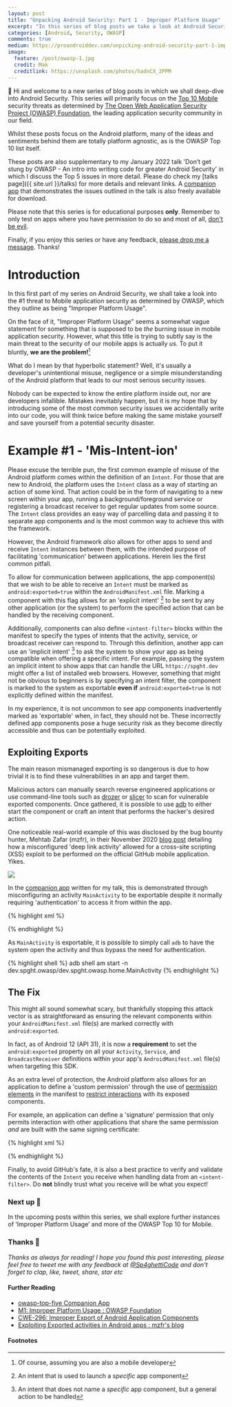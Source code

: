```yaml
---
layout: post
title: "Unpacking Android Security: Part 1 - Improper Platform Usage"
excerpt: "In this series of blog posts we take a look at Android Security in detail through the lens of the OWASP Top #10 threats to Mobile, with the end goal of learning how to write more secure code in our apps.<br><br>In this part we look at the #1 threat 'Improper Platform Usage'"
categories: [Android, Security, OWASP]
comments: true
medium: https://proandroiddev.com/unpicking-android-security-part-1-improper-platform-usage-ac677a9443b2
image:
  feature: /post/owasp-1.jpg
  credit: Mak
  creditlink: https://unsplash.com/photos/hadnCX_2PPM
---
```


👋 Hi and welcome to a new series of blog posts in which we shall deep-dive into Android Security. This series will primarily focus on the [Top 10 Mobile](https://owasp.org/www-project-mobile-top-10/) security threats as determined by [The Open Web Application Security Project (OWASP) Foundation](https://owasp.org/), the leading application security community in our field.

Whilst these posts focus on the Android platform, many of the ideas and sentiments behind them are totally platform agnostic, as is the OWASP Top 10 list itself.

These posts are also supplementary to my January 2022 talk 'Don’t get stung by OWASP - An intro into writing code for greater Android Security' in which I discuss the Top 5 issues in more detail. Please do check my [talks page]({{ site.url }}/talks) for more details and relevant links. A [companion app](https://github.com/ed-george/owasp-top-five) that demonstrates the issues outlined in the talk is also freely available for download.

Please note that this series is for educational purposes **only**. Remember to only test on apps where you have permission to do so and most of all, [don't be evil](https://en.wikipedia.org/wiki/Don%27t_be_evil). 

Finally, if you enjoy this series or have any feedback, [please drop me a message](https://twitter.com/sp4ghetticode). Thanks!

# Introduction

In this first part of my series on Android Security, we shall take a look into the #1 threat to Mobile application security as determined by OWASP, which they outline as being "Improper Platform Usage".

On the face of it, "Improper Platform Usage" seems a somewhat vague statement for something that is supposed to be _the_ burning issue in mobile application security. However, what this title is trying to subtly say is the main threat to the security of our mobile apps is actually _us_. To put it bluntly, **we are the problem!**[^1]

What do I mean by that hyperbolic statement? Well, it's usually a developer's unintentional misuse, negligence or a simple misunderstanding of the Android platform that leads to our most serious security issues. 

Nobody can be expected to know the entire platform inside out, nor are developers infallible. Mistakes inevitably happen, but it is my hope that by introducing some of the most common security issues we accidentally write into our code, you will think twice before making the same mistake yourself and save yourself from a potential security disaster.

# Example #1 - 'Mis-Intent-ion'

Please excuse the terrible pun, the first common example of misuse of the Android platform comes within the definition of an `Intent`. For those that are new to Android, the platform uses the `Intent` class as a way of starting an action of some kind. That action could be in the form of navigating to a new screen within your app, running a background/foreground service or registering a broadcast receiver to get regular updates from some source. The `Intent` class provides an easy way of parcelling data and passing it to separate app components and is the most common way to achieve this with the framework.

However, the Android framework _also_ allows for other apps to send and receive `Intent` instances between them, with the intended purpose of facilitating 'communication' between applications.  Herein lies the first common pitfall. 

To allow for communication between applications, the app component(s) that we wish to be able to receive an `Intent` must be marked as `android:exported=true` within the `AndroidManifest.xml` file. Marking a component with this flag allows for an 'explicit intent' [^2] to be sent by any other application (or the system) to perform the specified action that can be handled by the receiving component. 

Additionally, components can also define `<intent-filter>` blocks within the manifest to specify the types of intents that the activity, service, or broadcast receiver can respond to. Through this definition, another app can use an 'implicit intent' [^3] to ask the system to show your app as being compatible when offering a specific intent. For example, passing the system an implicit intent to show apps that can handle the URL `https://spght.dev` might offer a list of installed web browsers. However, something that might not be obvious to beginners is by specifying an intent filter, the component is marked to the system as exportable **even if** `android:exported=true` is not explicitly defined within the manifest.

In my experience, it is not uncommon to see app components inadvertently marked as 'exportable' when, in fact, they should not be. These incorrectly defined app components pose a huge security risk as they become directly accessible and thus can be potentially exploited.

## Exploiting Exports

The main reason mismanaged exporting is so dangerous is due to how trivial it is to find these vulnerabilities in an app and target them.

Malicious actors can manually search reverse engineered applications or use command-line tools such as [drozer](https://github.com/FSecureLABS/drozer) or [slicer](https://github.com/mzfr/slicer) to scan for vulnerable exported components. Once gathered, it is possible to use [adb](https://developer.android.com/studio/command-line/adb) to either start the component or craft an intent that performs the hacker's desired action. 

One noticeable real-world example of this was disclosed by the bug bounty hunter, Mehtab Zafar (mzfr), in their November 2020 [blog post](https://blog.mzfr.me/posts/2020-11-07-exported-activities/) detailing how a misconfigured 'deep link activity' allowed for a cross-site scripting (XSS) exploit to be performed on the official GitHub mobile application. Yikes.

![](https://i.imgur.com/l884qGd.png)

In the [companion app](https://github.com/ed-george/owasp-top-five) written for my talk, this is demonstrated through misconfiguring an activity `MainActivity` to be exportable despite it normally requiring 'authentication' to access it from within the app.

{% highlight xml %}
<activity
    android:name=".login.LoginActivity"
    android:exported="true">
    <intent-filter>
        <action android:name="android.intent.action.MAIN" />
        <category android:name="android.intent.category.LAUNCHER" />
    </intent-filter>
</activity>

<activity
    android:name=".home.MainActivity"
    android:exported="true" />
{% endhighlight %}

As `MainActivity` is exportable, it is possible to simply call `adb` to have the system open the activity and thus bypass the need for authentication. 

{% highlight shell %}
adb shell am start -n dev.spght.owasp/dev.spght.owasp.home.MainActivity
{% endhighlight %}

## The Fix

This might all sound somewhat scary, but thankfully stopping this attack vector is as straightforward as ensuring the relevant components within your `AndroidManifest.xml` file(s) are marked correctly with `android:exported`.

In fact, as of Android 12 (API 31), it is now a **requirement** to set the `android:exported` property on all your `Activity`, `Service`, and `BroadcastReceiver` definitions within your app's `AndroidManifest.xml` file(s) when targeting this SDK. 

As an extra level of protection, the Android platform also allows for an application to define a 'custom permission' through the use of [permission elements](https://developer.android.com/guide/topics/manifest/permission-element) in the manifest to [restrict interactions](https://developer.android.com/training/permissions/restrict-interactions) with its exposed components. 

For example, an application can define a 'signature' permission that only permits interaction with other applications that share the same permission _and_ are built with the same signing certificate:

{% highlight xml %}
<!-- In the main application -->
<permission android:name="dev.spght.permission.example.MY_PERMISSION"
    android:protectionLevel="signature" 
    android:label="A custom permission" />

<!-- In the secondary application -->
<uses-permission android:name="dev.spght.permission.example.MY_PERMISSION"/>
{% endhighlight %}

Finally, to avoid GitHub's fate, it is also a best practice to verify and validate the contents of the `Intent` you receive when handling data from an `<intent-filter>`. Do **not** blindly trust what you receive will be what you expect!

### Next up 🚀

In the upcoming posts within this series, we shall explore further instances of ‘Improper Platform Usage’ and more of the OWASP Top 10 for Mobile.

### Thanks 🌟

_Thanks as always for reading! I hope you found this post interesting, please feel free to tweet me with any feedback at [@Sp4ghettiCode](https://twitter.com/sp4ghetticode) and don't forget to clap, like, tweet, share, star etc_

#### Further Reading

* [owasp-top-five Companion App](https://github.com/ed-george/owasp-top-five)
* [M1: Improper Platform Usage : OWASP Foundation](https://owasp.org/www-project-mobile-top-10/2016-risks/m1-improper-platform-usage)
* [CWE-296: Improper Export of Android Application Components](https://cwe.mitre.org/data/definitions/926.html)
* [Exploiting Exported activities in Android apps : mzfr's blog](https://blog.mzfr.me/posts/2020-11-07-exported-activities/)

#### Footnotes

[^1]: Of course, assuming you are also a mobile developer
[^2]: An intent that is used to launch a _specific_ app component
[^3]: An intent that does not name a _specific_ app component, but a general action to be handled
